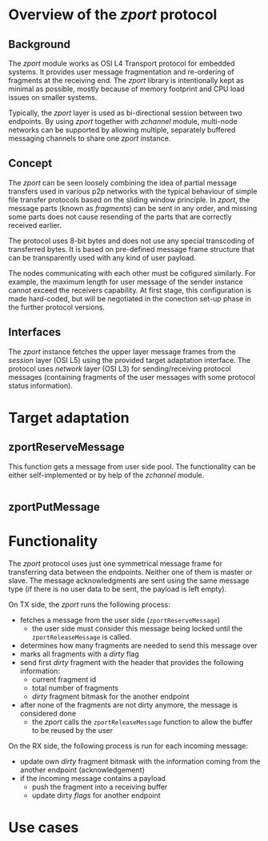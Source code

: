 # Overview of the *zport* protocol
## Background
The *zport* module works as OSI L4 Transport protocol for embedded systems. It provides user message fragmentation and re-ordering of fragments at the receiving end. The *zport* library is intentionally kept as minimal as possible, mostly because of memory footprint and CPU load issues on smaller systems.

Typically, the *zport* layer is used as bi-directional session between two endpoints. By using *zport* together with *zchannel* module, multi-node networks can be supported by allowing multiple, separately buffered messaging channels to share one *zport* instance.

## Concept
The *zport* can be seen loosely combining the idea of partial message transfers used in various p2p networks with the typical behaviour of simple file transfer protocols based on the sliding window principle. In *zport*, the message parts (known as *fragments*) can be sent in any order, and missing some parts does not cause resending of the parts that are correctly received earlier.

The protocol uses 8-bit bytes and does not use any special transcoding of transferred bytes. It is based on pre-defined message frame structure that can be transparently used with any kind of user payload. 

The nodes communicating with each other must be cofigured similarly. For example, the maximum length for user message of the sender instance cannot exceed the receivers capability. At first stage, this configuration is made hard-coded, but will be negotiated in the conection set-up phase in the further protocol versions. 

## Interfaces
The *zport* instance fetches the upper layer message frames from the *session* layer (OSI L5) using the provided target adaptation interface. The protocol uses *network* layer (OSI L3) for sending/receiving protocol messages (containing fragments of the user messages with some protocol status information).

# Target adaptation
## zportReserveMessage
This function gets a message from user side pool. The functionality can be either self-implemented or by help of the *zchannel* module. 
```c

```

## zportPutMessage


# Functionality
The *zport* protocol uses just one symmetrical message frame for transferring data between the endpoints. Neither one of them is master or slave. The message acknowledgments are sent using the same message type (if there is no user data to be sent, the payload is left empty).

On TX side, the *zport* runs the following process:
* fetches a message from the user side (`zportReserveMessage`)
    * the user side must consider this message being locked until the `zportReleaseMessage` is called. 
* determines how many fragments are needed to send this message over
* marks all fragments with a *dirty* flag
* send first *dirty* fragment with the header that provides the following information:
    * current fragment id
    * total number of fragments
    * *dirty* fragment bitmask for the another endpoint
* after none of the fragments are not dirty anymore, the message is considered done
    * the *zport* calls the `zportReleaseMessage` function to allow the buffer to be reused by the user

On the RX side, the following process is run for each incoming message:
* update own *dirty* fragment bitmask with the information coming from the another endpoint (acknowledgement)
* if the incoming message contains a payload
    * push the fragment into a receiving buffer
    * update dirty *flags* for another endpoint


# Use cases
